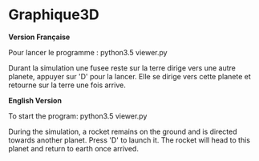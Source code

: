 # Graphique3D

**Version Française**

Pour lancer le programme : python3.5 viewer.py

Durant la simulation une fusee reste sur la terre dirige vers une
autre planete, appuyer sur 'D' pour la lancer. Elle se dirige
vers cette planete et retourne sur la terre une fois arrive.

**English Version**

To start the program: python3.5 viewer.py

During the simulation, a rocket remains on the ground and is directed towards another planet. Press 'D' to launch it. The rocket will head to this planet and return to earth once arrived.
